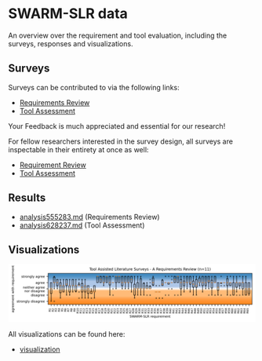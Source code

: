 # SWARM-SLR data
An overview over the requirement and tool evaluation, including the surveys, responses and visualizations.

## Surveys
Surveys can be contributed to via the following links: 
* [Requirements Review](https://survey.uni-hannover.de/index.php/555283?lang=en)
* [Tool Assessment](https://survey.uni-hannover.de/index.php/628237?lang=en)

Your Feedback is much appreciated and essential for our research!

For fellow researchers interested in the survey design, all surveys are inspectable in their entirety at once as well:
* [Requirement Review](https://html-preview.github.io/?url=https://github.com/borgnetzwerk/tools/blob/main/scripts/SWARM-SLR/data/LimeSurvey%20-%20Tool%20Assisted%20Literature%20Surveys%20-%20A%20Requirements%20Review.html)
* [Tool Assessment](https://html-preview.github.io/?url=https://github.com/borgnetzwerk/tools/blob/main/scripts/SWARM-SLR/data/LimeSurvey%20-%20Tool%20Assisted%20Literature%20Surveys%20-%20A%20Tool%20Assessment.html)

## Results
* [analysis555283.md](analysis555283.md) (Requirements Review)
* [analysis628237.md](analysis628237.md) (Tool Assessment)

## Visualizations
![A boxplot showing the survey replies to the survey "Tool Assisted Literature Surveys - A Requirements Review". It depicts a general agreement upon the validity of most of these requirements, with selected dips into disagreement.](<visualization/Tool Assisted Literature Surveys - A Requirements Review.png>)

All visualizations can be found here:
* [visualization](visualization)